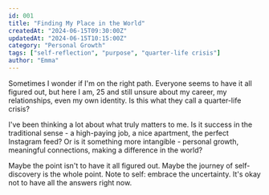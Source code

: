 ```yaml
---
id: 001
title: "Finding My Place in the World"
createdAt: "2024-06-15T09:30:00Z"
updatedAt: "2024-06-15T10:15:00Z"
category: "Personal Growth"
tags: ["self-reflection", "purpose", "quarter-life crisis"]
author: "Emma"
---
```


Sometimes I wonder if I'm on the right path. Everyone seems to have it all figured out, but here I am, 25 and still unsure about my career, my relationships, even my own identity. Is this what they call a quarter-life crisis?

I've been thinking a lot about what truly matters to me. Is it success in the traditional sense - a high-paying job, a nice apartment, the perfect Instagram feed? Or is it something more intangible - personal growth, meaningful connections, making a difference in the world?

Maybe the point isn't to have it all figured out. Maybe the journey of self-discovery is the whole point. Note to self: embrace the uncertainty. It's okay not to have all the answers right now.
